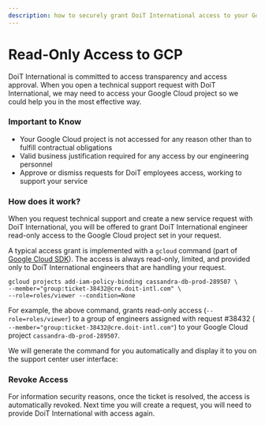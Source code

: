 ```yaml
---
description: how to securely grant DoiT International access to your Google Cloud project
---
```


# Read-Only Access to GCP

DoiT International is committed to access transparency and access approval. When you open a technical support request with DoiT International, we may need to access your Google Cloud project so we could help you in the most effective way.

### Important to Know

* Your Google Cloud project is not accessed for any reason other than to fulfill contractual obligations
* Valid business justification required for any access by our engineering personnel
* Approve or dismiss requests for DoiT employees access, working to support your service

### How does it work?

When you request technical support and create a new service request with DoiT International, you will be offered to grant DoiT International engineer read-only access to the Google Cloud project set in your request.

A typical access grant is implemented with a `gcloud` command \(part of [Google Cloud SDK](https://cloud.google.com/sdk)\). The access is always read-only, limited, and provided only to DoiT International engineers that are handling your request.

```text
gcloud projects add-iam-policy-binding cassandra-db-prod-289507 \
--member="group:ticket-38432@cre.doit-intl.com" \
--role=roles/viewer --condition=None
```

For example, the above command, grants read-only access \(`--role=roles/viewer`\) to a group of engineers assigned with request \#38432 \( `--member="group:ticket-38432@cre.doit-intl.com"`\) to your Google Cloud project `cassandra-db-prod-289507`. 

We will generate the command for you automatically and display it to you on the support center user interface:



### Revoke Access

For information security reasons, once the ticket is resolved, the access is automatically revoked. Next time you will create a request, you will need to provide DoiT International with access again.  

